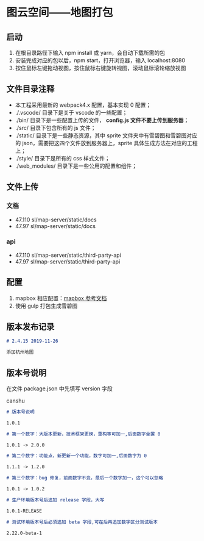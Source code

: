 # 图云空间——地图打包

## 启动

1. 在根目录路径下输入 npm install 或 yarn，会自动下载所需的包
2. 安装完成对应的包以后，npm start，打开浏览器，输入 localhost:8080
3. 按住鼠标左键拖动视图，按住鼠标右键旋转视图，滚动鼠标滚轮缩放视图

## 文件目录注释

- 本工程采用最新的 webpack4.x 配置，基本实现 0 配置；
- ./.vscode/ 目录下是关于 vscode 的一些配置；
- ./bin/ 目录下是一些配置上传的文件， **config.js 文件不要上传到服务器**；
- ./src/ 目录下包含所有的 js 文件；
- ./static/ 目录下是一些静态资源，其中 sprite 文件夹中有雪碧图和雪碧图对应的 json，需要把这四个文件放到服务器上，sprite 具体生成方法在对应的工程上；
- ./style/ 目录下是所有的 css 样式文件；
- ./web_modules/ 目录下是一些公用的配置和组件；

## 文件上传

### 文档

- 47.110 sl/map-server/static/docs
- 47.97 sl/map-server/static/docs

### api

- 47.110 sl/map-server/static/third-party-api
- 47.97 sl/map-server/static/third-party-api

## 配置

1. mapbox 相应配置：[mapbox 参考文档](https://www.mapbox.com/mapbox-gl-js/)
2. 使用 gulp 打包生成雪碧图

## 版本发布记录

```markdown
# 2.4.15 2019-11-26

添加杭州地图
```

## 版本号说明

在文件 package.json 中先填写 version 字段

canshu

```markdown
# 版本号说明

1.0.1

# 第一个数字：大版本更新，技术框架更换，重构等可加一,后面数字全置 0

1.0.1 -> 2.0.0

# 第二个数字：功能点，新更新一个功能，数字可加一,后面数字为 0

1.1.1 -> 1.2.0

# 第三个数字：bug 修复，前面数字不变，最后一个数字加一，这个可以忽略

1.0.1 -> 1.0.2

# 生产环境版本号后追加 release 字段，大写

1.0.1-RELEASE

# 测试环境版本号后必须追加 beta 字段,可在后再追加数字区分测试版本

2.22.0-beta-1
```
